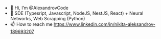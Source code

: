 - 👋 Hi, I’m @AlexandrovCode
- 👀 SDE (Typesript, Javascript, NodeJS, NestJS, React) + Neural Networks, Web Scrapping (Python)
- 📫 How to reach me https://www.linkedin.com/in/nikita-aleksandrov-189693207

<!---
AlexandrovCode/AlexandrovCode is a ✨ special ✨ repository because its `README.md` (this file) appears on your GitHub profile.
You can click the Preview link to take a look at your changes.
--->
